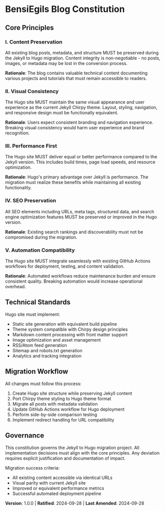 <!--
Sync Impact Report:
Version change: template → 1.0.0
Added sections: Complete constitution for Jekyll to Hugo conversion project
Modified principles: All principles defined for static site generation
Templates requiring updates: ✅ updated
Follow-up TODOs: Hugo theme porting from Jekyll Chirpy theme
-->

# BensiEgils Blog Constitution

## Core Principles

### I. Content Preservation
All existing blog posts, metadata, and structure MUST be preserved during the Jekyll to Hugo migration. Content integrity is non-negotiable - no posts, images, or metadata may be lost in the conversion process.

**Rationale**: The blog contains valuable technical content documenting various projects and tutorials that must remain accessible to readers.

### II. Visual Consistency
The Hugo site MUST maintain the same visual appearance and user experience as the current Jekyll Chirpy theme. Layout, styling, navigation, and responsive design must be functionally equivalent.

**Rationale**: Users expect consistent branding and navigation experience. Breaking visual consistency would harm user experience and brand recognition.

### III. Performance First
The Hugo site MUST deliver equal or better performance compared to the Jekyll version. This includes build times, page load speeds, and resource optimization.

**Rationale**: Hugo's primary advantage over Jekyll is performance. The migration must realize these benefits while maintaining all existing functionality.

### IV. SEO Preservation
All SEO elements including URLs, meta tags, structured data, and search engine optimization features MUST be preserved or improved in the Hugo version.

**Rationale**: Existing search rankings and discoverability must not be compromised during the migration.

### V. Automation Compatibility
The Hugo site MUST integrate seamlessly with existing GitHub Actions workflows for deployment, testing, and content validation.

**Rationale**: Automated workflows reduce maintenance burden and ensure consistent quality. Breaking automation would increase operational overhead.

## Technical Standards

Hugo site must implement:
- Static site generation with equivalent build pipeline
- Theme system compatible with Chirpy design principles
- Markdown content processing with front matter support
- Image optimization and asset management
- RSS/Atom feed generation
- Sitemap and robots.txt generation
- Analytics and tracking integration

## Migration Workflow

All changes must follow this process:
1. Create Hugo site structure while preserving Jekyll content
2. Port Chirpy theme styling to Hugo theme format  
3. Migrate all posts with metadata validation
4. Update GitHub Actions workflow for Hugo deployment
5. Perform side-by-side comparison testing
6. Implement redirect handling for URL compatibility

## Governance

This constitution governs the Jekyll to Hugo migration project. All implementation decisions must align with the core principles. Any deviation requires explicit justification and documentation of impact.

Migration success criteria:
- All existing content accessible via identical URLs
- Visual parity with current Jekyll site
- Improved or equivalent performance metrics
- Successful automated deployment pipeline

**Version**: 1.0.0 | **Ratified**: 2024-09-28 | **Last Amended**: 2024-09-28